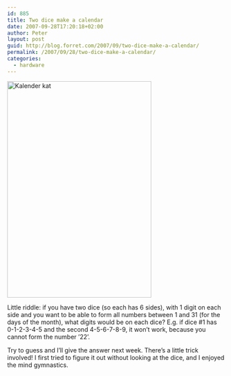 ```yaml
---
id: 885
title: Two dice make a calendar
date: 2007-09-28T17:20:18+02:00
author: Peter
layout: post
guid: http://blog.forret.com/2007/09/two-dice-make-a-calendar/
permalink: /2007/09/28/two-dice-make-a-calendar/
categories:
  - hardware
---
```

[<img loading="lazy" width="333" src="http://farm2.static.flickr.com/1109/1452422534_0579763b0d.jpg" alt="Kalender kat" height="500" />](http://www.flickr.com/photos/pforret/1452422534/ "Photo Sharing")

Little riddle: if you have two dice (so each has 6 sides), with 1 digit on each side and you want to be able to form all numbers between 1 and 31 (for the days of the month), what digits would be on each dice? E.g. if dice #1 has 0-1-2-3-4-5 and the second 4-5-6-7-8-9, it won&#8217;t work, because you cannot form the number &#8217;22&#8217;.

Try to guess and I&#8217;ll give the answer next week. There&#8217;s a little trick involved! I first tried to figure it out without looking at the dice, and I enjoyed the mind gymnastics.